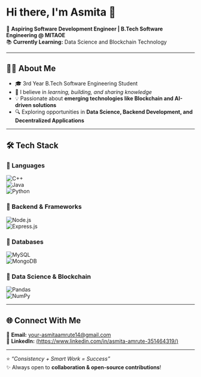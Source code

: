 # Hi there, I'm Asmita 👋  

🚀 **Aspiring Software Development Engineer | B.Tech Software Engineering @ MITAOE**  
📚 **Currently Learning:** Data Science and Blockchain Technology  

---

## 👩‍💻 About Me  
- 🎓 3rd Year B.Tech Software Engineering Student  
- 🌱 I believe in *learning, building, and sharing knowledge*  
- 💡 Passionate about **emerging technologies like Blockchain and AI-driven solutions**  
- 🔍 Exploring opportunities in **Data Science, Backend Development, and Decentralized Applications**  

---

## 🛠️ Tech Stack  

### 🔹 Languages  
![C++](https://img.shields.io/badge/C++-00599C?style=for-the-badge&logo=cplusplus&logoColor=white)  
![Java](https://img.shields.io/badge/Java-ED8B00?style=for-the-badge&logo=openjdk&logoColor=white)  
![Python](https://img.shields.io/badge/Python-3776AB?style=for-the-badge&logo=python&logoColor=white)  

### 🔹 Backend & Frameworks  
![Node.js](https://img.shields.io/badge/Node.js-339933?style=for-the-badge&logo=nodedotjs&logoColor=white)  
![Express.js](https://img.shields.io/badge/Express.js-000000?style=for-the-badge&logo=express&logoColor=white)  

### 🔹 Databases  
![MySQL](https://img.shields.io/badge/MySQL-4479A1?style=for-the-badge&logo=mysql&logoColor=white)  
![MongoDB](https://img.shields.io/badge/MongoDB-47A248?style=for-the-badge&logo=mongodb&logoColor=white)  

### 🔹 Data Science & Blockchain  
![Pandas](https://img.shields.io/badge/Pandas-150458?style=for-the-badge&logo=pandas&logoColor=white)  
![NumPy](https://img.shields.io/badge/Numpy-013243?style=for-the-badge&logo=numpy&logoColor=white)  

---

## 🌐 Connect With Me  
📩 **Email:** your-asmitaamrute14@gmail.com  
💼 **LinkedIn:** [(https://www.linkedin.com/in/asmita-amrute-351464319/)](#)  

---

⭐ *“Consistency + Smart Work = Success”*  
✨ Always open to **collaboration & open-source contributions**!

